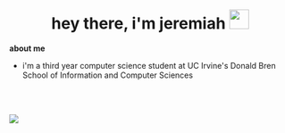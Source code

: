 <h1 align="center">hey there, i'm jeremiah <img src="https://media.giphy.com/media/hvRJCLFzcasrR4ia7z/giphy.gif" width="35"></h1>

**about me**
- i'm a third year computer science student at UC Irvine's Donald Bren School of Information and Computer Sciences

<br><br>

 

<div>
  <img src=https://github-readme-stats.vercel.app/api?username=fiveminus1&theme=tokyonight>
</div>

<!--
### Hello there! I'm Jeremiah, a first year student at UC Irvine's Donald Bren School of Information and Computer Sciences.  


Currently, I'm **Undeclared** looking towards majoring in **Computer Science.**


Want to connect? Send me an [email](mailto:soejeremiah@gmail.com)!

## <img height="40" src="https://media.tenor.com/uUNcnHwYJQEAAAAi/running-pikachu-transparent-snivee.gif"/> Links
<a href="https://www.instagram.com/jeremiahsoe/">
  <img align="left" alt="Jeremiah's Instagram" width="22px" src="https://raw.githubusercontent.com/hussainweb/hussainweb/main/icons/instagram.png" />
</a>
<a href="https://www.linkedin.com/in/jeremiah-soe-265449246/">
  <img align="left" alt="Jeremiah's LinkedIN" width="22px" src="https://raw.githubusercontent.com/peterthehan/peterthehan/master/assets/linkedin.svg" />
</a> 



**fiveminus1/fiveminus1** is a ✨ _special_ ✨ repository because its `README.md` (this file) appears on your GitHub profile.

Here are some ideas to get you started:

- 🔭 I’m currently working on ...
- 🌱 I’m currently learning ...
- 👯 I’m looking to collaborate on ...
- 🤔 I’m looking for help with ...
- 💬 Ask me about ...
- 📫 How to reach me: ...
- 😄 Pronouns: ...
- ⚡ Fun fact: ...
-->
